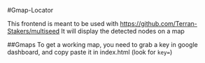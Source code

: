 #Gmap-Locator

This frontend is meant to be used with https://github.com/Terran-Stakers/multiseed
It will display the detected nodes on a map

##Gmaps
To get a working map, you need to grab a key in google dashboard, and copy paste it in index.html (look for `key=`)


